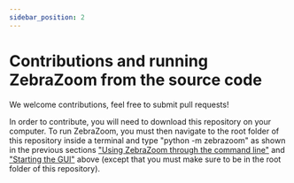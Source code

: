 ```yaml
---
sidebar_position: 2
---
```


# Contributions and running ZebraZoom from the source code

We welcome contributions, feel free to submit pull requests!

In order to contribute, you will need to download this repository on your computer. To run ZebraZoom, you must then navigate to the root folder of this repository inside a terminal and type "python -m zebrazoom" as shown in the previous sections ["Using ZebraZoom through the command line"](../tracking/launchingTracking#launching-the-tracking-through-the-command-line) and ["Starting the GUI"](../gettingStarted/startingGUI) above (except that you must make sure to be in the root folder of this repository).